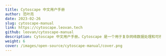 ```yaml
---
title: Cytoscape 中文用户手册
author: 范叶亮
date: 2023-02-26
slug: cytoscape-manual
link: https://cytoscape.leovan.tech
github: leovan/cytoscape-manual
description: Cytoscape 中文用户手册。Cytoscape 是一个用于复杂网络数据处理和可视化的开源软件，基于 Java 语言编写并提供 Python、R 等语言自动化接口。
weight: 6
cover: /images/open-source/cytoscape-manual/cover.png
---
```

